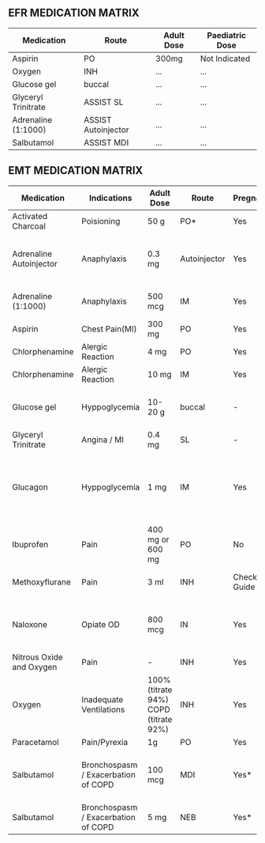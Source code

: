 


## EFR MEDICATION MATRIX
Medication | Route | Adult Dose | Paediatric Dose
----- | ----- | ----- | -----
Aspirin | PO | 300mg | Not Indicated
Oxygen | INH | ... | ...
Glucose gel | buccal | ... | ...
Glyceryl Trinitrate | ASSIST SL | ... | ...
Adrenaline (1:1000) | ASSIST Autoinjector | ... | ...
Salbutamol | ASSIST MDI | ... | ...


## EMT MEDICATION MATRIX
Medication | Indications | Adult Dose | Route | Pregnacy | Paediatric Dose | Repeat
----- | ----- | ----- | ----- | ----- | ----- | -----
Activated Charcoal | Poisioning | 50 g | PO* | Yes | Not Indicated | - 
Adrenaline Autoinjector | Anaphylaxis | 0.3 mg | Autoinjector | Yes | (>6 Mo < 6 Yo 0.15 mg>) (>= 6 Yo 0.3 mg) | @5 mins PRN 
Adrenaline (1:1000) | Anaphylaxis | 500 mcg | IM | Yes | - |  @5 mins PRN
Aspirin | Chest Pain(MI) | 300 mg | PO | Yes | Not Indicated | -
Chlorphenamine | Alergic Reaction | 4 mg | PO | Yes | See Guide | -
Chlorphenamine | Alergic Reaction | 10 mg | IM | Yes | See Guide | - 
Glucose gel | Hyppoglycemia | 10-20 g | buccal | - | (<= 8 Yo 5-10g) (> 8 Yo 10-20g) | @15 mins if required
Glyceryl Trinitrate | Angina / MI | 0.4 mg | SL | - | Not Indicated | -  
Glucagon | Hyppoglycemia | 1 mg | IM | Yes | (>= 1 Month < 25 kg 0.5 mg) (>= 1 Month >= 25 kg 1m g) |- 
Ibuprofen | Pain | 400 mg or 600 mg | PO | No | 10 mg/Kg Max 400 mg | - 
Methoxyflurane | Pain | 3 ml | INH | Check Guide | - | Only once PRN
Naloxone | Opiate OD | 800 mcg | IN | Yes | - | Only once @3 mins PRN 
Nitrous Oxide and Oxygen | Pain | - | INH | Yes | - | -  
Oxygen | Inadequate Ventilations | 100% (titrate 94%) COPD (titrate 92%) | INH | Yes | 100% (titrate 96%) | - 
Paracetamol | Pain/Pyrexia | 1g | PO | Yes | 15 mg/Kg | - 
Salbutamol | Bronchospasm / Exacerbation of COPD | 100 mcg | MDI | Yes* | - | aerosol x 11 or < 5 Yo aerosol x 5
Salbutamol | Bronchospasm / Exacerbation of COPD | 5 mg | NEB | Yes* | - | (<5 Yo 2.5 mg) | @5 mins prn 
